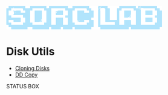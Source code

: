 ![Sorc Lab](/SorcLabLogo_White.png)

# Disk Utils
- [Cloning Disks](/blog/cloning-disks.md)
- [DD Copy](/blog/dd-copy.md)

<div class="status-box">
    <p>STATUS BOX</p>
</div>

<script>
    

    function calculateAverage(numbers) {
        if (numbers.length === 0) {
            return 0;
        }
        var sum = 0;
        for (var i = 0; i < numbers.length; i++) {
            sum += numbers[i];
        }
        var average = sum / numbers.length;
        return average;
    }

    function updateStatus() {
        var statusElem = document.getElementById("statusBox");
        var numbers = [58, 75, 45, 0];
        var average = calculateAverage(numbers);

        console.log("The average is: " + average);
        statusElem.textContent = average;
    }

    updateStatus();

    // setTimeout(function() {
    //     updateStatusBox("New content.");
    // }, 3000);
</script>

<!-- BK
![Sorc Lab](/SorcLabLogo_White.png)

# Disk Utils
- [Cloning Disks](/blog/cloning-disks.md)
- [DD Copy](/blog/dd-copy.md)

-->

